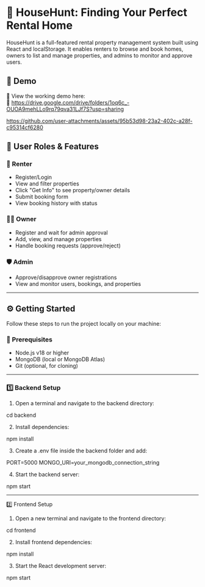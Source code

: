 # 🏡 HouseHunt: Finding Your Perfect Rental Home

HouseHunt is a full-featured rental property management system built using React and localStorage. It enables renters to browse and book homes, owners to list and manage properties, and admins to monitor and approve users.

## 🚀 Demo

🎥 View the working demo here:  
🔗 https://drive.google.com/drive/folders/1oq6c_-OUOA9mehLLo9rq79qva31LJf7S?usp=sharing

https://github.com/user-attachments/assets/95b53d98-23a2-402c-a28f-c95314cf6280

## 👥 User Roles & Features

### 👤 Renter
- Register/Login
- View and filter properties
- Click "Get Info" to see property/owner details
- Submit booking form
- View booking history with status

### 🧑‍💼 Owner
- Register and wait for admin approval
- Add, view, and manage properties
- Handle booking requests (approve/reject)

### 🛡️ Admin
- Approve/disapprove owner registrations
- View and monitor users, bookings, and properties

---
## ⚙️ Getting Started

Follow these steps to run the project locally on your machine:

### 🧰 Prerequisites

- Node.js v18 or higher
- MongoDB (local or MongoDB Atlas)
- Git (optional, for cloning)

---

### 1️⃣ Backend Setup

1. Open a terminal and navigate to the backend directory:


cd backend

2. Install dependencies:



npm install

3. Create a .env file inside the backend folder and add:



PORT=5000
MONGO_URI=your_mongodb_connection_string

4. Start the backend server:



npm start


---

2️⃣ Frontend Setup

1. Open a new terminal and navigate to the frontend directory:



cd frontend

2. Install frontend dependencies:



npm install

3. Start the React development server:



npm start


